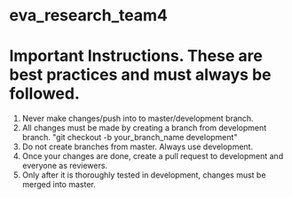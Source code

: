 # eva_research_team4

# Important Instructions. These are best practices and must always be followed.

  1. Never make changes/push into to master/development branch.
  2. All changes must be made by creating a branch from development branch. "git checkout -b your_branch_name development"
  3. Do not create branches from master. Always use development.
  3. Once your changes are done, create a pull request to development and everyone as reviewers. 
  4. Only after it is thoroughly tested in development, changes must be merged into master.
  
